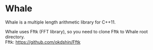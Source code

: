 Whale
=====

Whale is a multiple length arithmetic library for C++11.

Whale uses Fftk (FFT library), so you need to clone Fftk to Whale root directory.  
Fftk: https://github.com/okdshin/Fftk
